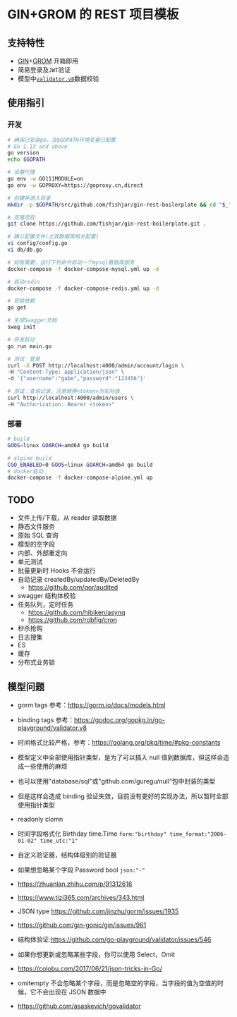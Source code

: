 # GIN+GROM 的 REST 项目模板

## 支持特性

- [GIN](https://github.com/gin-gonic/gin)+[GROM](https://github.com/jinzhu/gorm) 开箱即用
- 简易登录及`JWT`验证
- 模型中[`validator.v8`](https://godoc.org/gopkg.in/go-playground/validator.v8)数据校验

## 使用指引

### 开发

```sh
# 确保已安装go，及$GOPATH环境变量已配置
# Go 1.13 and above
go version
echo $GOPATH

# 设置代理
go env -w GO111MODULE=on
go env -w GOPROXY=https://goproxy.cn,direct

# 创建并进入目录
mkdir -p $GOPATH/src/github.com/fishjar/gin-rest-boilerplate && cd "$_"

# 克隆项目
git clone https://github.com/fishjar/gin-rest-boilerplate.git .

# 确认配置文件(尤其数据库相关配置)
vi config/config.go
vi db/db.go

# 如有需要，运行下列命令启动一个mysql数据库服务
docker-compose -f docker-compose-mysql.yml up -d

# 启动redis
docker-compose -f docker-compose-redis.yml up -d

# 安装依赖
go get

# 生成Swagger文档
swag init

# 开发启动
go run main.go

# 测试：登录
curl -X POST http://localhost:4000/admin/account/login \
-H "Content-Type: application/json" \
-d '{"username":"gabe","password":"123456"}'

# 测试：查询记录，注意替换<token>为实际值
curl http://localhost:4000/admin/users \
-H "Authorization: Bearer <token>"
```

### 部署

```sh
# build
GOOS=linux GOARCH=amd64 go build

# alpine build
CGO_ENABLED=0 GOOS=linux GOARCH=amd64 go build
# docker启动
docker-compose -f docker-compose-alpine.yml up
```

## TODO

- 文件上传/下载，从 reader 读取数据
- 静态文件服务
- 原始 SQL 查询
- 模型的空字段
- 内部、外部重定向
- 单元测试
- 批量更新时 Hooks 不会运行
- 自动记录 createdBy/updatedBy/DeletedBy
  - https://github.com/qor/audited
- swagger 结构体校验
- 任务队列，定时任务
  - https://github.com/hibiken/asynq
  - https://github.com/robfig/cron
- 秒杀抢购
- 日志搜集
- ES
- 缓存
- 分布式业务锁

## 模型问题

- gorm tags 参考：https://gorm.io/docs/models.html
- binding tags 参考：https://godoc.org/gopkg.in/go-playground/validator.v8
- 时间格式比较严格，参考：https://golang.org/pkg/time/#pkg-constants
- 模型定义中全部使用指针类型，是为了可以插入 null 值到数据库，但这样会造成一些使用的麻烦
- 也可以使用"database/sql"或"github.com/guregu/null"包中封装的类型
- 但是这样会造成 binding 验证失效，目前没有更好的实现办法，所以暂时全部使用指针类型

- readonly clomn
- 时间字段格式化 Birthday time.Time `form:"birthday" time_format:"2006-01-02" time_utc:"1"`
- 自定义验证器，结构体级别的验证器
- 如果想忽略某个字段 Password bool `json:"-"`
- https://zhuanlan.zhihu.com/p/91312616
- https://www.tizi365.com/archives/343.html
- JSON type https://github.com/jinzhu/gorm/issues/1935
- https://github.com/gin-gonic/gin/issues/961
- 结构体验证:https://github.com/go-playground/validator/issues/546
- 如果你想更新或忽略某些字段，你可以使用 Select，Omit
- https://colobu.com/2017/06/21/json-tricks-in-Go/
- omitempty 不会忽略某个字段，而是忽略空的字段，当字段的值为空值的时候，它不会出现在 JSON 数据中
- https://github.com/asaskevich/govalidator
